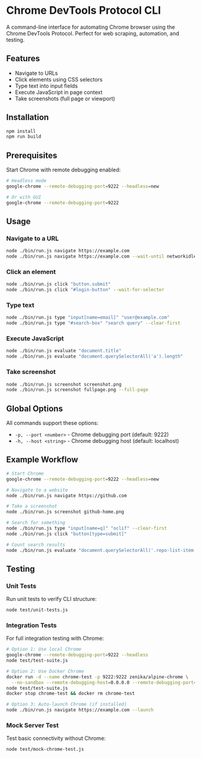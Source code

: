 # Chrome DevTools Protocol CLI

A command-line interface for automating Chrome browser using the Chrome DevTools Protocol. Perfect for web scraping, automation, and testing.

## Features

- Navigate to URLs
- Click elements using CSS selectors
- Type text into input fields
- Execute JavaScript in page context
- Take screenshots (full page or viewport)

## Installation

```bash
npm install
npm run build
```

## Prerequisites

Start Chrome with remote debugging enabled:

```bash
# Headless mode
google-chrome --remote-debugging-port=9222 --headless=new

# Or with GUI
google-chrome --remote-debugging-port=9222
```

## Usage

### Navigate to a URL

```bash
node ./bin/run.js navigate https://example.com
node ./bin/run.js navigate https://example.com --wait-until networkidle0
```

### Click an element

```bash
node ./bin/run.js click "button.submit"
node ./bin/run.js click "#login-button" --wait-for-selector
```

### Type text

```bash
node ./bin/run.js type "input[name=email]" "user@example.com"
node ./bin/run.js type "#search-box" "search query" --clear-first
```

### Execute JavaScript

```bash
node ./bin/run.js evaluate "document.title"
node ./bin/run.js evaluate "document.querySelectorAll('a').length"
```

### Take screenshot

```bash
node ./bin/run.js screenshot screenshot.png
node ./bin/run.js screenshot fullpage.png --full-page
```

## Global Options

All commands support these options:

- `-p, --port <number>` - Chrome debugging port (default: 9222)
- `-h, --host <string>` - Chrome debugging host (default: localhost)

## Example Workflow

```bash
# Start Chrome
google-chrome --remote-debugging-port=9222 --headless=new

# Navigate to a website
node ./bin/run.js navigate https://github.com

# Take a screenshot
node ./bin/run.js screenshot github-home.png

# Search for something
node ./bin/run.js type "input[name=q]" "oclif" --clear-first
node ./bin/run.js click "button[type=submit]"

# Count search results
node ./bin/run.js evaluate "document.querySelectorAll('.repo-list-item').length"
```

## Testing

### Unit Tests

Run unit tests to verify CLI structure:

```bash
node test/unit-tests.js
```

### Integration Tests

For full integration testing with Chrome:

```bash
# Option 1: Use local Chrome
google-chrome --remote-debugging-port=9222 --headless
node test/test-suite.js

# Option 2: Use Docker Chrome
docker run -d --name chrome-test -p 9222:9222 zenika/alpine-chrome \
  --no-sandbox --remote-debugging-host=0.0.0.0 --remote-debugging-port=9222
node test/test-suite.js
docker stop chrome-test && docker rm chrome-test

# Option 3: Auto-launch Chrome (if installed)
node ./bin/run.js navigate https://example.com --launch
```

### Mock Server Test

Test basic connectivity without Chrome:

```bash
node test/mock-chrome-test.js
```
